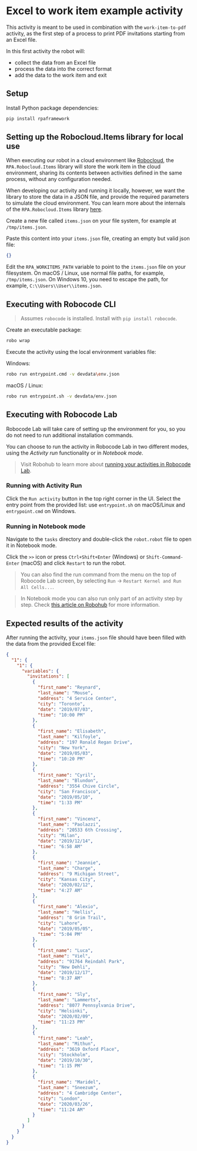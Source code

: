 # Excel to work item example activity

This activity is meant to be used in combination with the `work-item-to-pdf` activity, as the first step of a process to print PDF invitations starting from an Excel file.

In this first activity the robot will:

- collect the data from an Excel file
- process the data into the correct format
- add the data to the work item and exit

## Setup

Install Python package dependencies:

```bash
pip install rpaframework
```

## Setting up the Robocloud.Items library for local use

When executing our robot in a cloud environment like [Robocloud](https://cloud.robocorp.com), the `RPA.Robocloud.Items` library will store the work item in the cloud environment, sharing its contents between activities defined in the same process, without any configuration needed.

When developing our activity and running it locally, however, we want the library to store the data in a JSON file, and provide the required parameters to simulate the cloud environment. You can learn more about the internals of the `RPA.Robocloud.Items` library [here](https://hub.robocorp.com/resources/libraries/rpaframework-Robocloud-Items/).

Create a new file called `items.json` on your file system, for example at `/tmp/items.json`.

Paste this content into your `items.json` file, creating an empty but valid json file:

```json
{}
```

Edit the `RPA_WORKITEMS_PATH` variable to point to the `items.json` file on your filesystem. On macOS / Linux, use normal file paths,
for example, `/tmp/items.json`. On Windows 10, you need to escape the path, for example, `C:\\Users\\User\\items.json`.

## Executing with Robocode CLI

> Assumes `robocode` is installed. Install with `pip install robocode`.

Create an executable package:

```bash
robo wrap
```

Execute the activity using the local environment variables file:

Windows:

```bash
robo run entrypoint.cmd -v devdata\env.json
```

macOS / Linux:

```bash
robo run entrypoint.sh -v devdata/env.json
```

## Executing with Robocode Lab

Robocode Lab will take care of setting up the environment for you, so you do not need to run additional installation commands.

You can choose to run the activity in Robocode Lab in two different modes, using the _Activity run_ functionality or in _Notebook mode_.

> Visit Robohub to learn more about [running your activities in Robocode Lab](https://hub.robocorp.com/knowledge-base/articles/running-robots-in-robocode-lab/).

### Running with Activity Run

Click the `Run activity` button in the top right corner in the UI.
Select the entry point from the provided list: use `entrypoint.sh` on macOS/Linux and `entrypoint.cmd` on Windows.

### Running in Notebook mode

Navigate to the `tasks` directory and double-click the `robot.robot` file to open it in Notebook mode.

Click the `>>` icon or press `Ctrl+Shift+Enter` (Windows) or `Shift-Command-Enter` (macOS) and click `Restart` to run the robot.

> You can also find the run command from the menu on the top of Robocode Lab screen, by selecting `Run` -> `Restart Kernel and Run All Cells...`.

> In Notebook mode you can also run only part of an activity step by step. Check [this article on Robohub](https://hub.robocorp.com/knowledge-base/articles/running-robots-in-robocode-lab/) for more information.

## Expected results of the activity

After running the activity, your `items.json` file should have been filled with the data from the provided Excel file:

```json
{
  "1": {
    "1": {
      "variables": {
        "invitations": [
          {
            "first_name": "Reynard",
            "last_name": "Mouse",
            "address": "4 Service Center",
            "city": "Toronto",
            "date": "2019/07/03",
            "time": "10:00 PM"
          },
          {
            "first_name": "Elisabeth",
            "last_name": "Kilfoyle",
            "address": "197 Ronald Regan Drive",
            "city": "New York",
            "date": "2019/05/03",
            "time": "10:20 PM"
          },
          {
            "first_name": "Cyril",
            "last_name": "Blundon",
            "address": "3554 Chive Circle",
            "city": "San Francisco",
            "date": "2019/05/10",
            "time": "1:33 PM"
          },
          {
            "first_name": "Vincenz",
            "last_name": "Paolazzi",
            "address": "20533 6th Crossing",
            "city": "Milan",
            "date": "2019/12/14",
            "time": "6:58 AM"
          },
          {
            "first_name": "Jeannie",
            "last_name": "Charge",
            "address": "9 Michigan Street",
            "city": "Kansas City",
            "date": "2020/02/12",
            "time": "4:27 AM"
          },
          {
            "first_name": "Alexio",
            "last_name": "Hellis",
            "address": "8 Grim Trail",
            "city": "Lahore",
            "date": "2019/05/05",
            "time": "5:04 PM"
          },
          {
            "first_name": "Luca",
            "last_name": "Viel",
            "address": "91764 Reindahl Park",
            "city": "New Dehli",
            "date": "2019/12/17",
            "time": "8:37 AM"
          },
          {
            "first_name": "Sly",
            "last_name": "Lammerts",
            "address": "8077 Pennsylvania Drive",
            "city": "Helsinki",
            "date": "2020/02/09",
            "time": "11:23 PM"
          },
          {
            "first_name": "Leah",
            "last_name": "Mithun",
            "address": "3619 Oxford Place",
            "city": "Stockholm",
            "date": "2019/10/30",
            "time": "1:15 PM"
          },
          {
            "first_name": "Maridel",
            "last_name": "Sneezum",
            "address": "4 Cambridge Center",
            "city": "London",
            "date": "2020/03/26",
            "time": "11:24 AM"
          }
        ]
      }
    }
  }
}
```
